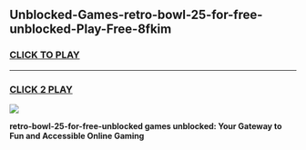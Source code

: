 
## Unblocked-Games-retro-bowl-25-for-free-unblocked-Play-Free-8fkim
<h3>
<a href="https://premium76.site?title=retro-bowl-25-for-free-unblocked&ref=12A">CLICK TO PLAY</a></h3>
<hr>

<h3>
<a href="https://premium76.site?title=retro-bowl-25-for-free-unblocked&ref=12A">CLICK 2 PLAY</a>
  
</h3>

<a href="https://premium76.site?title=retro-bowl-25-for-free-unblocked&ref=12A"><img src="https://clearcache.store/games.png"></a>


**retro-bowl-25-for-free-unblocked games unblocked: Your Gateway to Fun and Accessible Online Gaming**
